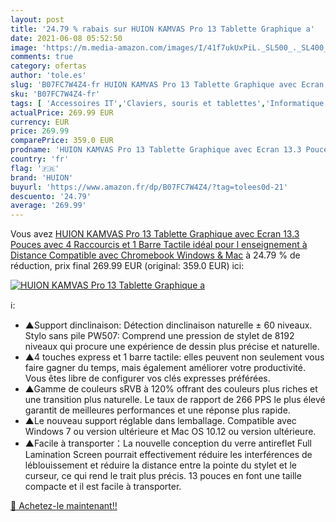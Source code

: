 ```yaml
---
layout: post
title: '24.79 % rabais sur HUION KAMVAS Pro 13 Tablette Graphique a'
date: 2021-06-08 05:52:50
image: 'https://m.media-amazon.com/images/I/41f7ukUxPiL._SL500_._SL400_.jpg'
comments: true
category: ofertas
author: 'tole.es'
slug: 'B07FC7W4Z4-fr HUION KAMVAS Pro 13 Tablette Graphique avec Ecran 13.3...'
sku: 'B07FC7W4Z4-fr'
tags: [ 'Accessoires IT','Claviers, souris et tablettes','Informatique','Tablettes graphiques','huion', ]
actualPrice: 269.99 EUR
currency: EUR
price: 269.99
comparePrice: 359.0 EUR
prodname: 'HUION KAMVAS Pro 13 Tablette Graphique avec Ecran 13.3 Pouces avec 4 Raccourcis et 1 Barre Tactile idéal pour l enseignement à Distance  Compatible avec Chromebook  Windows & Mac'
country: 'fr'
flag: '🇫🇷'
brand: 'HUION'
buyurl: 'https://www.amazon.fr/dp/B07FC7W4Z4/?tag=tolees0d-21'
descuento: '24.79'
average: '269.99'
---
```


Vous avez [HUION KAMVAS Pro 13 Tablette Graphique avec Ecran 13.3 Pouces avec 4 Raccourcis et 1 Barre Tactile idéal pour l enseignement à Distance  Compatible avec Chromebook  Windows & Mac](https://www.amazon.fr/dp/B07FC7W4Z4/?tag=tolees0d-21)  à  24.79 % de réduction, prix final  269.99 EUR (original: 359.0 EUR) ici:

[![HUION KAMVAS Pro 13 Tablette Graphique a](https://m.media-amazon.com/images/I/41f7ukUxPiL._SL500_._SL400_.jpg)](https://www.amazon.fr/dp/B07FC7W4Z4/?tag=tolees0d-21)

ℹ️:

- ▲Support dinclinaison: Détection dinclinaison naturelle ± 60 niveaux. Stylo sans pile PW507: Comprend une pression de stylet de 8192 niveaux qui procure une expérience de dessin plus précise et naturelle.
- ▲4 touches express et 1 barre tactile: elles peuvent non seulement vous faire gagner du temps, mais également améliorer votre productivité. Vous êtes libre de configurer vos clés expresses préférées.
- ▲Gamme de couleurs sRVB à 120% offrant des couleurs plus riches et une transition plus naturelle. Le taux de rapport de 266 PPS le plus élevé garantit de meilleures performances et une réponse plus rapide.
- ▲Le nouveau support réglable dans lemballage. Compatible avec Windows 7 ou version ultérieure et Mac OS 10.12 ou version ultérieure.
- ▲Facile à transporter：La nouvelle conception du verre antireflet Full Lamination Screen pourrait effectivement réduire les interférences de léblouissement et réduire la distance entre la pointe du stylet et le curseur, ce qui rend le trait plus précis. 13 pouces en font une taille compacte et il est facile à transporter.

[🛒 Achetez-le maintenant!!](https://www.amazon.fr/dp/B07FC7W4Z4/?tag=tolees0d-21)
